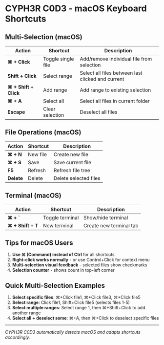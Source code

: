# CYPH3R C0D3 - macOS Keyboard Shortcuts

## Multi-Selection (macOS)

| Action | Shortcut | Description |
|--------|----------|-------------|
| **⌘ + Click** | Toggle single file | Add/remove individual file from selection |
| **Shift + Click** | Select range | Select all files between last clicked and current |
| **⌘ + Shift + Click** | Add range | Add range to existing selection |
| **⌘ + A** | Select all | Select all files in current folder |
| **Escape** | Clear selection | Deselect all files |

## File Operations (macOS)

| Action | Shortcut | Description |
|--------|----------|-------------|
| **⌘ + N** | New file | Create new file |
| **⌘ + S** | Save | Save current file |
| **F5** | Refresh | Refresh file tree |
| **Delete** | Delete | Delete selected files |

## Terminal (macOS)

| Action | Shortcut | Description |
|--------|----------|-------------|
| **⌘ + `** | Toggle terminal | Show/hide terminal |
| **⌘ + Shift + T** | New terminal | Create new terminal tab |

## Tips for macOS Users

1. **Use ⌘ (Command) instead of Ctrl** for all shortcuts
2. **Right-click works normally** - or use Control+Click for context menu
3. **Multi-selection visual feedback** - selected files show checkmarks
4. **Selection counter** - shows count in top-left corner

## Quick Multi-Selection Examples

1. **Select specific files**: ⌘+Click file1, ⌘+Click file3, ⌘+Click file5
2. **Select range**: Click file1, Shift+Click file5 (selects files 1-5)
3. **Select multiple ranges**: Select range 1, then ⌘+Shift+Click to add another range
4. **Select all + deselect some**: ⌘+A, then ⌘+Click to deselect specific files

---

*CYPH3R C0D3 automatically detects macOS and adapts shortcuts accordingly.* 